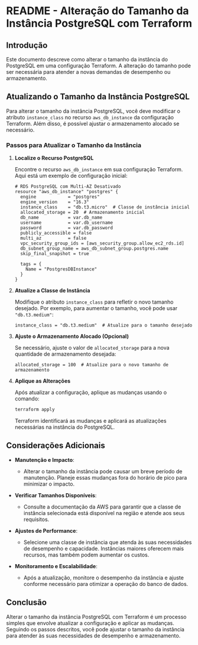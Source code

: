# README - Alteração do Tamanho da Instância PostgreSQL com Terraform

## Introdução

Este documento descreve como alterar o tamanho da instância do PostgreSQL em uma configuração Terraform. A alteração do tamanho pode ser necessária para atender a novas demandas de desempenho ou armazenamento.

## Atualizando o Tamanho da Instância PostgreSQL

Para alterar o tamanho da instância PostgreSQL, você deve modificar o atributo `instance_class` no recurso `aws_db_instance` da configuração Terraform. Além disso, é possível ajustar o armazenamento alocado se necessário.

### Passos para Atualizar o Tamanho da Instância

1. **Localize o Recurso PostgreSQL**

   Encontre o recurso `aws_db_instance` em sua configuração Terraform. Aqui está um exemplo de configuração inicial:

   ```hcl
   # RDS PostgreSQL com Multi-AZ Desativado
   resource "aws_db_instance" "postgres" {
     engine            = "postgres"
     engine_version    = "16.3"
     instance_class    = "db.t3.micro"  # Classe de instância inicial
     allocated_storage = 20  # Armazenamento inicial
     db_name           = var.db_name
     username          = var.db_username
     password          = var.db_password
     publicly_accessible = false
     multi_az          = false
     vpc_security_group_ids = [aws_security_group.allow_ec2_rds.id]
     db_subnet_group_name = aws_db_subnet_group.postgres.name
     skip_final_snapshot = true

     tags = {
       Name = "PostgresDBInstance"
     }
   }
   ```

2. **Atualize a Classe de Instância**

   Modifique o atributo `instance_class` para refletir o novo tamanho desejado. Por exemplo, para aumentar o tamanho, você pode usar `"db.t3.medium"`:

   ```hcl
   instance_class = "db.t3.medium"  # Atualize para o tamanho desejado
   ```

3. **Ajuste o Armazenamento Alocado (Opcional)**

   Se necessário, ajuste o valor de `allocated_storage` para a nova quantidade de armazenamento desejada:

   ```hcl
   allocated_storage = 100  # Atualize para o novo tamanho de armazenamento
   ```

4. **Aplique as Alterações**

   Após atualizar a configuração, aplique as mudanças usando o comando:

   ```bash
   terraform apply
   ```

   Terraform identificará as mudanças e aplicará as atualizações necessárias na instância do PostgreSQL.

## Considerações Adicionais

- **Manutenção e Impacto**:
  - Alterar o tamanho da instância pode causar um breve período de manutenção. Planeje essas mudanças fora do horário de pico para minimizar o impacto.

- **Verificar Tamanhos Disponíveis**:
  - Consulte a documentação da AWS para garantir que a classe de instância selecionada está disponível na região e atende aos seus requisitos.

- **Ajustes de Performance**:
  - Selecione uma classe de instância que atenda às suas necessidades de desempenho e capacidade. Instâncias maiores oferecem mais recursos, mas também podem aumentar os custos.

- **Monitoramento e Escalabilidade**:
  - Após a atualização, monitore o desempenho da instância e ajuste conforme necessário para otimizar a operação do banco de dados.

## Conclusão

Alterar o tamanho da instância PostgreSQL com Terraform é um processo simples que envolve atualizar a configuração e aplicar as mudanças. Seguindo os passos descritos, você pode ajustar o tamanho da instância para atender às suas necessidades de desempenho e armazenamento.